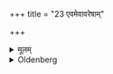 +++
title = "23 एवमेवावरेषाम्"

+++

<details><summary>मूलम्</summary>

एवमेवावरेषाम् २३
</details>

<details><summary>Oldenberg</summary>

23. In the same way (he should do) to his younger sons
</details>
